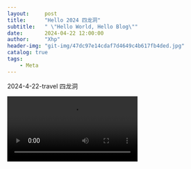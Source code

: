 ```yaml
---
layout:     post
title:      "Hello 2024 四龙洞"
subtitle:   " \"Hello World, Hello Blog\""
date:       2024-04-22 12:00:00
author:     "Xhp"
header-img: "git-img/47dc97e14cdaf7d4649c4b617fb4ded.jpg"
catalog: true
tags:
    - Meta
---
```


2024-4-22-travel 四龙洞

<video controls>
  <source src="https://cdn.jsdelivr.net/gh/xhplj/git-img/c3d78c9a1b4d42636d7d2e7e4cfa28dd.mp4" type="video/mp4">
</video>
